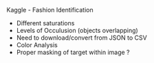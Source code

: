 Kaggle - Fashion Identification

- Different saturations
- Levels of Occulusion (objects overlapping)
- Need to download/convert from JSON to CSV
- Color Analysis
- Proper masking of target within image ?